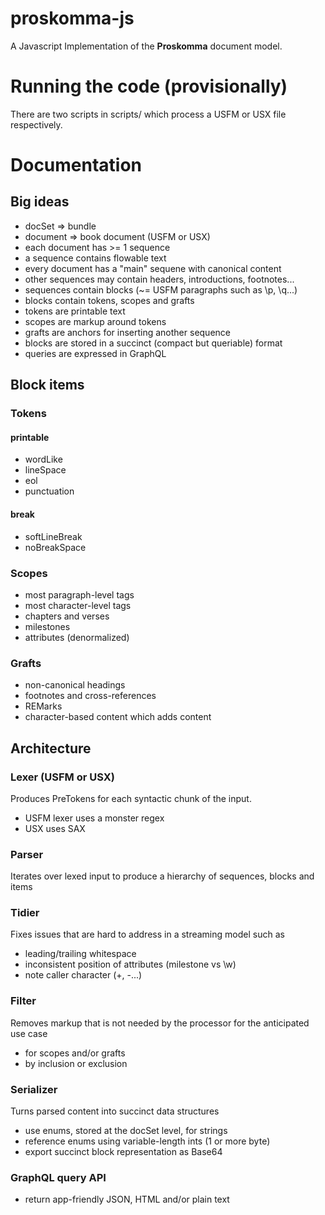 # proskomma-js
A Javascript Implementation of the **Proskomma** document model.

# Running the code (provisionally)
There are two scripts in scripts/ which process a USFM or USX file respectively.

# Documentation
## Big ideas
- docSet => bundle
- document => book document (USFM or USX)
- each document has >= 1 sequence
- a sequence contains flowable text
- every document has a "main" sequene with canonical content
- other sequences may contain headers, introductions, footnotes...
- sequences contain blocks (~= USFM paragraphs such as \p, \q...)
- blocks contain tokens, scopes and grafts
- tokens are printable text
- scopes are markup around tokens
- grafts are anchors for inserting another sequence
- blocks are stored in a succinct (compact but queriable) format
- queries are expressed in GraphQL
## Block items
### Tokens
#### printable
- wordLike
- lineSpace
- eol
- punctuation
#### break
- softLineBreak
- noBreakSpace
### Scopes
- most paragraph-level tags
- most character-level tags
- chapters and verses
- milestones
- attributes (denormalized)
### Grafts
- non-canonical headings
- footnotes and cross-references
- REMarks
- character-based content which adds content
## Architecture
### Lexer (USFM or USX)
Produces PreTokens for each syntactic chunk of the input.
- USFM lexer uses a monster regex
- USX uses SAX
### Parser
Iterates over lexed input to produce a hierarchy of sequences, blocks and items
### Tidier
Fixes issues that are hard to address in a streaming model such as
- leading/trailing whitespace
- inconsistent position of attributes (milestone vs \w)
- note caller character (+, -...)
### Filter
Removes markup that is not needed by the processor for the anticipated use case
- for scopes and/or grafts
- by inclusion or exclusion
### Serializer
Turns parsed content into succinct data structures
- use enums, stored at the docSet level, for strings
- reference enums using variable-length ints (1 or more byte)
- export succinct block representation as Base64
### GraphQL query API
- return app-friendly JSON, HTML and/or plain text
